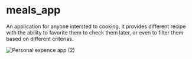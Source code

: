 # meals_app

An application for anyone intersted to cooking, it provides different recipe with the ability to favorite them to check them later, or even to filter them based on different criterias.

![Personal expence app (2)](https://user-images.githubusercontent.com/99503463/228993450-c388517b-7fa5-4fc6-bb04-ac84145c5f80.png)

